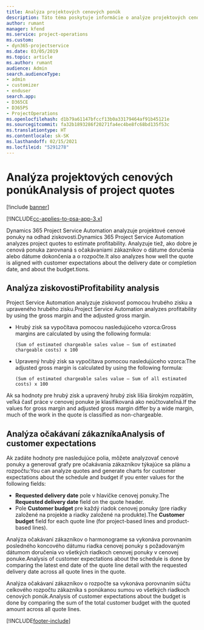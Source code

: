 ```yaml
---
title: Analýza projektových cenových ponúk
description: Táto téma poskytuje informácie o analýze projektových cenových ponúk.
author: rumant
manager: kfend
ms.service: project-operations
ms.custom:
- dyn365-projectservice
ms.date: 03/05/2019
ms.topic: article
ms.author: rumant
audience: Admin
search.audienceType:
- admin
- customizer
- enduser
search.app:
- D365CE
- D365PS
- ProjectOperations
ms.openlocfilehash: d1b79a61147bfccf13b0a33179464af91b45121e
ms.sourcegitcommit: fa32b1893286f20271fa4ec4be8fc68bd135f53c
ms.translationtype: HT
ms.contentlocale: sk-SK
ms.lasthandoff: 02/15/2021
ms.locfileid: "5291278"
---
```

# <a name="analysis-of-project-quotes"></a><span data-ttu-id="67da1-103">Analýza projektových cenových ponúk</span><span class="sxs-lookup"><span data-stu-id="67da1-103">Analysis of project quotes</span></span>

[!include [banner](../includes/psa-now-project-operations.md)]

[!INCLUDE[cc-applies-to-psa-app-3.x](../includes/cc-applies-to-psa-app-3x.md)]

<span data-ttu-id="67da1-104">Dynamics 365 Project Service Automation analyzuje projektové cenové ponuky na odhad ziskovosti.</span><span class="sxs-lookup"><span data-stu-id="67da1-104">Dynamics 365 Project Service Automation analyzes project quotes to estimate profitability.</span></span> <span data-ttu-id="67da1-105">Analyzuje tiež, ako dobre je cenová ponuka zarovnaná s očakávaniami zákazníkov o dátume doručenia alebo dátume dokončenia a o rozpočte.</span><span class="sxs-lookup"><span data-stu-id="67da1-105">It also analyzes how well the quote is aligned with customer expectations about the delivery date or completion date, and about the budget.tions.</span></span>

## <a name="profitability-analysis"></a><span data-ttu-id="67da1-106">Analýza ziskovosti</span><span class="sxs-lookup"><span data-stu-id="67da1-106">Profitability analysis</span></span>

<span data-ttu-id="67da1-107">Project Service Automation analyzuje ziskovosť pomocou hrubého zisku a upraveného hrubého zisku.</span><span class="sxs-lookup"><span data-stu-id="67da1-107">Project Service Automation analyzes profitability by using the gross margin and the adjusted gross margin.</span></span>

- <span data-ttu-id="67da1-108">Hrubý zisk sa vypočítava pomocou nasledujúceho vzorca:</span><span class="sxs-lookup"><span data-stu-id="67da1-108">Gross margins are calculated by using the following formula:</span></span>

  `
    (Sum of estimated chargeable sales value – Sum of estimated chargeable costs) x 100
  `
- <span data-ttu-id="67da1-109">Upravený hrubý zisk sa vypočítava pomocou nasledujúceho vzorca:</span><span class="sxs-lookup"><span data-stu-id="67da1-109">The adjusted gross margin is calculated by using the following formula:</span></span>

  `
    (Sum of estimated chargeable sales value – Sum of all estimated costs) x 100
  `

<span data-ttu-id="67da1-110">Ak sa hodnoty pre hrubý zisk a upravený hrubý zisk líšia širokým rozpätím, veľká časť práce v cenovej ponuke je klasifikovaná ako neúčtovateľná.</span><span class="sxs-lookup"><span data-stu-id="67da1-110">If the values for gross margin and adjusted gross margin differ by a wide margin, much of the work in the quote is classified as non-chargeable.</span></span>

## <a name="analysis-of-customer-expectations"></a><span data-ttu-id="67da1-111">Analýza očakávaní zákazníka</span><span class="sxs-lookup"><span data-stu-id="67da1-111">Analysis of customer expectations</span></span>

<span data-ttu-id="67da1-112">Ak zadáte hodnoty pre nasledujúce polia, môžete analyzovať cenové ponuky a generovať grafy pre očakávania zákazníkov týkajúce sa plánu a rozpočtu:</span><span class="sxs-lookup"><span data-stu-id="67da1-112">You can analyze quotes and generate charts for customer expectations about the schedule and budget if you enter values for the following fields:</span></span>

- <span data-ttu-id="67da1-113">**Requested delivery date** pole v hlavičke cenovej ponuky.</span><span class="sxs-lookup"><span data-stu-id="67da1-113">The **Requested delivery date** field on the quote header.</span></span>
- <span data-ttu-id="67da1-114">Pole **Customer budget** pre každý riadok cenovej ponuky (pre riadky založené na projekte a riadky založené na produkte).</span><span class="sxs-lookup"><span data-stu-id="67da1-114">The **Customer budget** field for each quote line (for project-based lines and product-based lines).</span></span>

<span data-ttu-id="67da1-115">Analýza očakávaní zákazníkov o harmonograme sa vykonáva porovnaním posledného koncového dátumu riadka cenovej ponuky s požadovaným dátumom doručenia vo všetkých riadkoch cenovej ponuky v cenovej ponuke.</span><span class="sxs-lookup"><span data-stu-id="67da1-115">Analysis of customer expectations about the schedule is done by comparing the latest end date of the quote line detail with the requested delivery date across all quote lines in the quote.</span></span>

<span data-ttu-id="67da1-116">Analýza očakávaní zákazníkov o rozpočte sa vykonáva porovnaním súčtu celkového rozpočtu zákazníka s ponúkanou sumou vo všetkých riadkoch cenových ponúk.</span><span class="sxs-lookup"><span data-stu-id="67da1-116">Analysis of customer expectations about the budget is done by comparing the sum of the total customer budget with the quoted amount across all quote lines.</span></span>


[!INCLUDE[footer-include](../includes/footer-banner.md)]